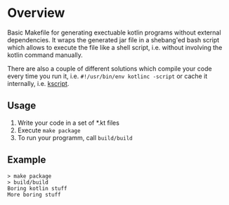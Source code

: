 # Overview

Basic Makefile for generating exectuable kotlin programs without external dependencies. It wraps the generated jar file in a shebang'ed bash script which allows to execute the file like a shell script, i.e. without involving the kotlin command manually.

There are also a couple of different solutions which compile your code every time you run it, i.e. `#!/usr/bin/env kotlinc -script` or cache it internally, i.e. [kscript](https://github.com/holgerbrandl/kscript).

## Usage

1. Write your code in a set of *.kt files
2. Execute `make package`
3. To run your programm, call `build/build`

## Example

    > make package
    > build/build
    Boring kotlin stuff
    More boring stuff
